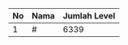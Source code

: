| No | Nama            | Jumlah Level |
|----|-----------------|--------------|
| 1  | #    |    6339        |
